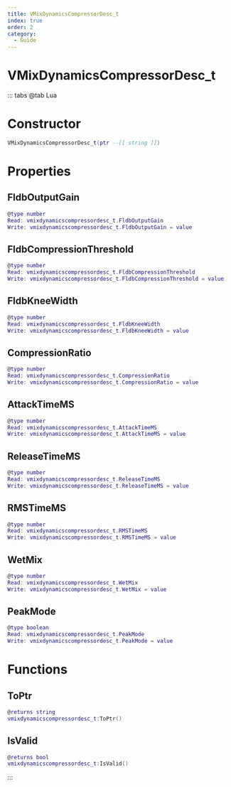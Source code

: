 ```yaml
---
title: VMixDynamicsCompressorDesc_t
index: true
order: 2
category:
  - Guide
---
```


# VMixDynamicsCompressorDesc_t

::: tabs
@tab Lua
# Constructor
```lua
VMixDynamicsCompressorDesc_t(ptr --[[ string ]])
```
# Properties
## FldbOutputGain 
```lua
@type number
Read: vmixdynamicscompressordesc_t.FldbOutputGain
Write: vmixdynamicscompressordesc_t.FldbOutputGain = value
```
## FldbCompressionThreshold 
```lua
@type number
Read: vmixdynamicscompressordesc_t.FldbCompressionThreshold
Write: vmixdynamicscompressordesc_t.FldbCompressionThreshold = value
```
## FldbKneeWidth 
```lua
@type number
Read: vmixdynamicscompressordesc_t.FldbKneeWidth
Write: vmixdynamicscompressordesc_t.FldbKneeWidth = value
```
## CompressionRatio 
```lua
@type number
Read: vmixdynamicscompressordesc_t.CompressionRatio
Write: vmixdynamicscompressordesc_t.CompressionRatio = value
```
## AttackTimeMS 
```lua
@type number
Read: vmixdynamicscompressordesc_t.AttackTimeMS
Write: vmixdynamicscompressordesc_t.AttackTimeMS = value
```
## ReleaseTimeMS 
```lua
@type number
Read: vmixdynamicscompressordesc_t.ReleaseTimeMS
Write: vmixdynamicscompressordesc_t.ReleaseTimeMS = value
```
## RMSTimeMS 
```lua
@type number
Read: vmixdynamicscompressordesc_t.RMSTimeMS
Write: vmixdynamicscompressordesc_t.RMSTimeMS = value
```
## WetMix 
```lua
@type number
Read: vmixdynamicscompressordesc_t.WetMix
Write: vmixdynamicscompressordesc_t.WetMix = value
```
## PeakMode 
```lua
@type boolean
Read: vmixdynamicscompressordesc_t.PeakMode
Write: vmixdynamicscompressordesc_t.PeakMode = value
```
# Functions
## ToPtr
```lua
@returns string
vmixdynamicscompressordesc_t:ToPtr()
```
## IsValid
```lua
@returns bool
vmixdynamicscompressordesc_t:IsValid()
```

:::